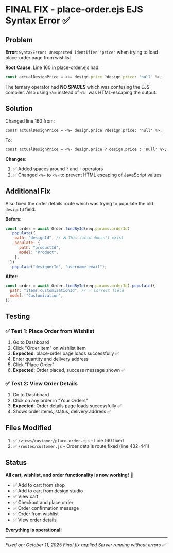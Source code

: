 # FINAL FIX - place-order.ejs EJS Syntax Error ✅

## Problem

**Error**: `SyntaxError: Unexpected identifier 'price'` when trying to load place-order page from wishlist

**Root Cause**: Line 160 in place-order.ejs had:

```javascript
const actualDesignPrice = <%= design.price ?design.price: 'null' %>;
```

The ternary operator had **NO SPACES** which was confusing the EJS compiler. Also using `<%=` instead of `<%-` was HTML-escaping the output.

## Solution

Changed line 160 from:

```ejs
const actualDesignPrice = <%= design.price ?design.price: 'null' %>;
```

To:

```ejs
const actualDesignPrice = <%- design.price ? design.price : 'null' %>;
```

**Changes**:

1. ✅ Added spaces around `?` and `:` operators
2. ✅ Changed `<%=` to `<%-` to prevent HTML escaping of JavaScript values

## Additional Fix

Also fixed the order details route which was trying to populate the old `designId` field:

**Before**:

```javascript
const order = await Order.findById(req.params.orderId)
  .populate({
    path: "designId", // ❌ This field doesn't exist
    populate: {
      path: "productId",
      model: "Product",
    },
  })
  .populate("designerId", "username email");
```

**After**:

```javascript
const order = await Order.findById(req.params.orderId).populate({
  path: "items.customizationId", // ✅ Correct field
  model: "Customization",
});
```

## Testing

### ✅ Test 1: Place Order from Wishlist

1. Go to Dashboard
2. Click "Order Item" on wishlist item
3. **Expected**: place-order page loads successfully ✅
4. Enter quantity and delivery address
5. Click "Place Order"
6. **Expected**: Order placed, success message shown ✅

### ✅ Test 2: View Order Details

1. Go to Dashboard
2. Click on any order in "Your Orders"
3. **Expected**: Order details page loads successfully ✅
4. Shows order items, status, delivery address ✅

## Files Modified

1. ✅ `/views/customer/place-order.ejs` - Line 160 fixed
2. ✅ `/routes/customer.js` - Order details route fixed (line 432-441)

## Status

**All cart, wishlist, and order functionality is now working!** 🎉

- ✅ Add to cart from shop
- ✅ Add to cart from design studio
- ✅ View cart
- ✅ Checkout and place order
- ✅ Order confirmation message
- ✅ Order from wishlist
- ✅ View order details

**Everything is operational!**

---

_Fixed on: October 11, 2025_
_Final fix applied_
_Server running without errors ✅_
